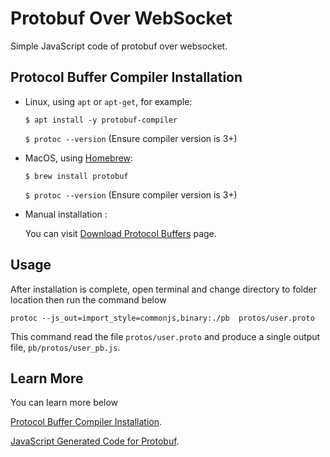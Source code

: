 ﻿# Protobuf Over WebSocket

Simple JavaScript code of protobuf over websocket.

## Protocol Buffer Compiler Installation

* Linux, using `apt` or `apt-get`, for example:

    `$ apt install -y protobuf-compiler`

    `$ protoc --version`  (Ensure compiler version is 3+)


* MacOS, using [Homebrew](https://brew.sh/):

    `$ brew install protobuf`

    `$ protoc --version`  (Ensure compiler version is 3+)

* Manual installation :

    You can visit [Download Protocol Buffers](https://developers.google.com/protocol-buffers/docs/downloads) page.

## Usage

After installation is complete, open terminal and change directory to folder location then run the command below

`protoc --js_out=import_style=commonjs,binary:./pb  protos/user.proto`

This command read the file `protos/user.proto` and produce a single output file, `pb/protos/user_pb.js`.


## Learn More

You can learn more below

[Protocol Buffer Compiler Installation](https://grpc.io/docs/protoc-installation/).

[JavaScript Generated Code for Protobuf](https://developers.google.com/protocol-buffers/docs/reference/javascript-generated).

